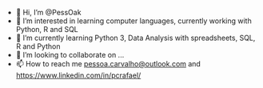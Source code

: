- 👋 Hi, I’m @PessOak
- 👀 I’m interested in learning computer languages, currently working with Python, R and SQL
- 🌱 I’m currently learning Python 3, Data Analysis with spreadsheets, SQL, R and Python
- 💞️ I’m looking to collaborate on ...
- 📫 How to reach me pessoa.carvalho@outlook.com and https://www.linkedin.com/in/pcrafael/

<!---
PessOak/PessOak is a ✨ special ✨ repository because its `README.md` (this file) appears on your GitHub profile.
You can click the Preview link to take a look at your changes.
--->
